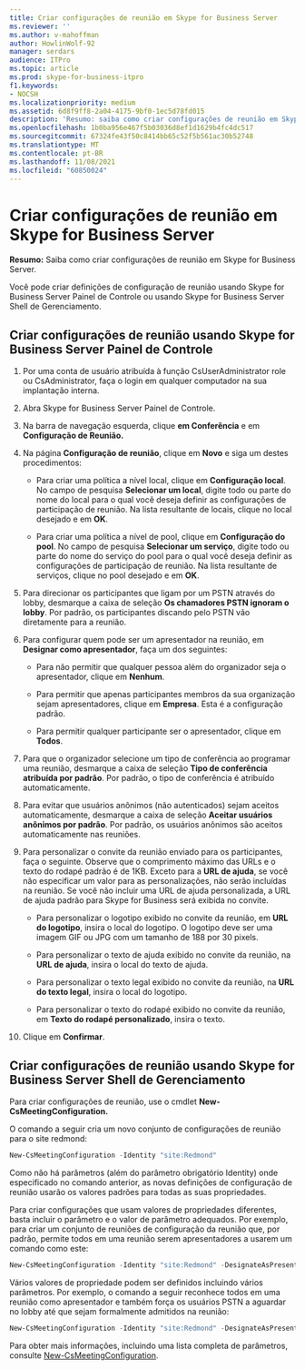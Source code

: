 ```yaml
---
title: Criar configurações de reunião em Skype for Business Server
ms.reviewer: ''
ms.author: v-mahoffman
author: HowlinWolf-92
manager: serdars
audience: ITPro
ms.topic: article
ms.prod: skype-for-business-itpro
f1.keywords:
- NOCSH
ms.localizationpriority: medium
ms.assetid: 6d8f9ff8-2a04-4175-9bf0-1ec5d78fd015
description: 'Resumo: saiba como criar configurações de reunião em Skype for Business Server.'
ms.openlocfilehash: 1b0ba956e467f5b03036d8ef1d1629b4fc4dc517
ms.sourcegitcommit: 67324fe43f50c8414bb65c52f5b561ac30b52748
ms.translationtype: MT
ms.contentlocale: pt-BR
ms.lasthandoff: 11/08/2021
ms.locfileid: "60850024"
---
```

# <a name="create-meeting-configuration-settings-in-skype-for-business-server"></a>Criar configurações de reunião em Skype for Business Server
 
**Resumo:** Saiba como criar configurações de reunião em Skype for Business Server.
  
Você pode criar definições de configuração de reunião usando Skype for Business Server Painel de Controle ou usando Skype for Business Server Shell de Gerenciamento.
  
## <a name="create-meeting-configuration-settings-by-using-skype-for-business-server-control-panel"></a>Criar configurações de reunião usando Skype for Business Server Painel de Controle

1. Por uma conta de usuário atribuída à função CsUserAdministrator role ou CsAdministrator, faça o login em qualquer computador na sua implantação interna.
    
2.  Abra Skype for Business Server Painel de Controle.
    
3. Na barra de navegação esquerda, clique **em Conferência** e em **Configuração de Reunião.**
    
4. Na página **Configuração de reunião**, clique em **Novo** e siga um destes procedimentos:
    
    - Para criar uma política a nível local, clique em **Configuração local**. No campo de pesquisa **Selecionar um local**, digite todo ou parte do nome do local para o qual você deseja definir as configurações de participação de reunião. Na lista resultante de locais, clique no local desejado e em **OK**.
    
    - Para criar uma política a nível de pool, clique em **Configuração do pool**. No campo de pesquisa **Selecionar um serviço**, digite todo ou parte do nome do serviço do pool para o qual você deseja definir as configurações de participação de reunião. Na lista resultante de serviços, clique no pool desejado e em **OK**.
    
5. Para direcionar os participantes que ligam por um PSTN através do lobby, desmarque a caixa de seleção **Os chamadores PSTN ignoram o lobby**. Por padrão, os participantes discando pelo PSTN vão diretamente para a reunião.
    
6. Para configurar quem pode ser um apresentador na reunião, em **Designar como apresentador**, faça um dos seguintes:
    
   - Para não permitir que qualquer pessoa além do organizador seja o apresentador, clique em **Nenhum**.
    
   - Para permitir que apenas participantes membros da sua organização sejam apresentadores, clique em **Empresa**. Esta é a configuração padrão.
    
   - Para permitir qualquer participante ser o apresentador, clique em **Todos**.
    
7. Para que o organizador selecione um tipo de conferência ao programar uma reunião, desmarque a caixa de seleção **Tipo de conferência atribuída por padrão**. Por padrão, o tipo de conferência é atribuído automaticamente.
    
8. Para evitar que usuários anônimos (não autenticados) sejam aceitos automaticamente, desmarque a caixa de seleção **Aceitar usuários anônimos por padrão**. Por padrão, os usuários anônimos são aceitos automaticamente nas reuniões.
    
9. Para personalizar o convite da reunião enviado para os participantes, faça o seguinte. Observe que o comprimento máximo das URLs e o texto do rodapé padrão é de 1KB. Exceto para a **URL de ajuda**, se você não especificar um valor para as personalizações, não serão incluídas na reunião. Se você não incluir uma URL de ajuda personalizada, a URL de ajuda padrão para Skype for Business será exibida no convite. 
    
   - Para personalizar o logotipo exibido no convite da reunião, em **URL do logotipo**, insira o local do logotipo. O logotipo deve ser uma imagem GIF ou JPG com um tamanho de 188 por 30 pixels. 
    
   - Para personalizar o texto de ajuda exibido no convite da reunião, na **URL de ajuda**, insira o local do texto de ajuda.
    
   - Para personalizar o texto legal exibido no convite da reunião, na **URL do texto legal**, insira o local do logotipo.
    
   - Para personalizar o texto do rodapé exibido no convite da reunião, em **Texto do rodapé personalizado**, insira o texto.
    
10. Clique em **Confirmar**.
    
## <a name="create-meeting-configuration-settings-by-using-skype-for-business-server-management-shell"></a>Criar configurações de reunião usando Skype for Business Server Shell de Gerenciamento

Para criar configurações de reunião, use o cmdlet **New-CsMeetingConfiguration.**
  
O comando a seguir cria um novo conjunto de configurações de reunião para o site redmond:
  
```PowerShell
New-CsMeetingConfiguration -Identity "site:Redmond"
```

Como não há parâmetros (além do parâmetro obrigatório Identity) onde especificado no comando anterior, as novas definições de configuração de reunião usarão os valores padrões para todas as suas propriedades.
  
Para criar configurações que usam valores de propriedades diferentes, basta incluir o parâmetro e o valor de parâmetro adequados. Por exemplo, para criar um conjunto de reuniões de configuração da reunião que, por padrão, permite todos em uma reunião serem apresentadores a usarem um comando como este:
  
```PowerShell
New-CsMeetingConfiguration -Identity "site:Redmond" -DesignateAsPresenter "Everyone"
```

Vários valores de propriedade podem ser definidos incluindo vários parâmetros. Por exemplo, o comando a seguir reconhece todos em uma reunião como apresentador e também força os usuários PSTN a aguardar no lobby até que sejam formalmente admitidos na reunião:
  
```PowerShell
New-CsMeetingConfiguration -Identity "site:Redmond" -DesignateAsPresenter "Everyone" -PSTNUCallersBypassLobby $True
```

Para obter mais informações, incluindo uma lista completa de parâmetros, consulte [New-CsMeetingConfiguration](/powershell/module/skype/new-csmeetingconfiguration?view=skype-ps).
